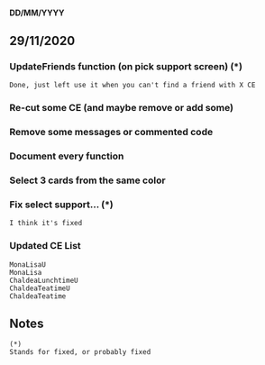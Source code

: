 
#### DD/MM/YYYY
## 29/11/2020

### UpdateFriends function (on pick support screen) (*)

    Done, just left use it when you can't find a friend with X CE

### Re-cut some CE (and maybe remove or add some)

### Remove some messages or commented code

### Document every function

### Select 3 cards from the same color

### Fix select support...  (*)

    I think it's fixed

### Updated CE List

    MonaLisaU
    MonaLisa
    ChaldeaLunchtimeU
    ChaldeaTeatimeU
    ChaldeaTeatime


## Notes
    (*)
    Stands for fixed, or probably fixed